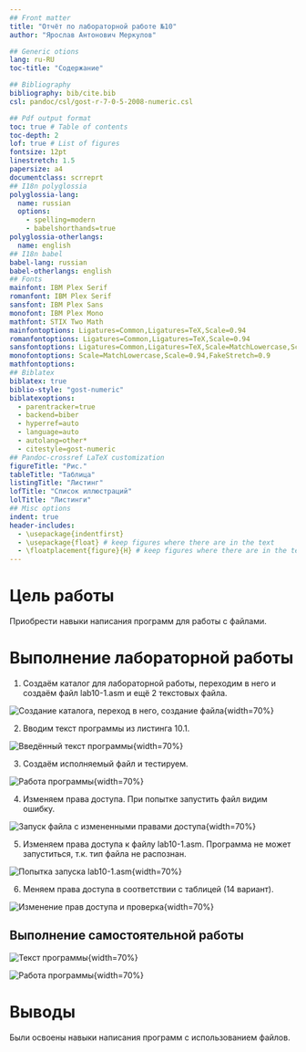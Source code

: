 ```yaml
---
## Front matter
title: "Отчёт по лабораторной работе №10"
author: "Ярослав Антонович Меркулов"

## Generic otions
lang: ru-RU
toc-title: "Содержание"

## Bibliography
bibliography: bib/cite.bib
csl: pandoc/csl/gost-r-7-0-5-2008-numeric.csl

## Pdf output format
toc: true # Table of contents
toc-depth: 2
lof: true # List of figures
fontsize: 12pt
linestretch: 1.5
papersize: a4
documentclass: scrreprt
## I18n polyglossia
polyglossia-lang:
  name: russian
  options:
	- spelling=modern
	- babelshorthands=true
polyglossia-otherlangs:
  name: english
## I18n babel
babel-lang: russian
babel-otherlangs: english
## Fonts
mainfont: IBM Plex Serif
romanfont: IBM Plex Serif
sansfont: IBM Plex Sans
monofont: IBM Plex Mono
mathfont: STIX Two Math
mainfontoptions: Ligatures=Common,Ligatures=TeX,Scale=0.94
romanfontoptions: Ligatures=Common,Ligatures=TeX,Scale=0.94
sansfontoptions: Ligatures=Common,Ligatures=TeX,Scale=MatchLowercase,Scale=0.94
monofontoptions: Scale=MatchLowercase,Scale=0.94,FakeStretch=0.9
mathfontoptions:
## Biblatex
biblatex: true
biblio-style: "gost-numeric"
biblatexoptions:
  - parentracker=true
  - backend=biber
  - hyperref=auto
  - language=auto
  - autolang=other*
  - citestyle=gost-numeric
## Pandoc-crossref LaTeX customization
figureTitle: "Рис."
tableTitle: "Таблица"
listingTitle: "Листинг"
lofTitle: "Список иллюстраций"
lolTitle: "Листинги"
## Misc options
indent: true
header-includes:
  - \usepackage{indentfirst}
  - \usepackage{float} # keep figures where there are in the text
  - \floatplacement{figure}{H} # keep figures where there are in the text
---
```


# Цель работы

Приобрести навыки написания программ для работы с файлами.

# Выполнение лабораторной работы

1.  Создаём каталог для лабораторной работы, переходим в него и создаём файл lab10-1.asm и ещё 2 текстовых файла.

![Создание каталога, переход в него, создание файла](image/pic1.png){width=70%}

2.  Вводим текст программы из листинга 10.1.

![Введённый текст программы](image/pic2.png){width=70%}

3.  Создаём исполняемый файл и тестируем.

![Работа программы](image/pic3.png){width=70%}

4.  Изменяем права доступа. При попытке запустить файл видим ошибку.

![Запуск файла с измененными правами доступа](image/pic5.png){width=70%}

5.  Изменяем права доступа к файлу lab10-1.asm. Программа не может запуститься, т.к. тип файла не распознан.

![Попытка запуска lab10-1.asm](image/pic6.png){width=70%}

6.  Меняем права доступа в соответствии с таблицей (14 вариант).

![Изменение прав доступа и проверка](image/pic7.png){width=70%}

## Выполнение самостоятельной работы

![Текст программы](image/pic8.png){width=70%}

![Работа программы](image/pic9.png){width=70%}

# Выводы

Были освоены навыки написания программ с использованием файлов.

